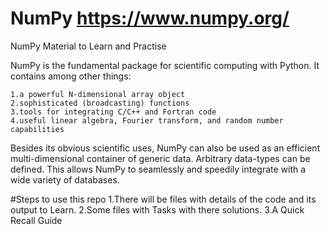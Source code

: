 # NumPy https://www.numpy.org/
NumPy Material to Learn and Practise

NumPy is the fundamental package for scientific computing with Python. It contains among other things:

    1.a powerful N-dimensional array object
    2.sophisticated (broadcasting) functions
    3.tools for integrating C/C++ and Fortran code
    4.useful linear algebra, Fourier transform, and random number capabilities

Besides its obvious scientific uses, NumPy can also be used as an efficient multi-dimensional container of generic data. Arbitrary data-types can be defined. This allows NumPy to seamlessly and speedily integrate with a wide variety of databases.


#Steps to use this repo
1.There will be files with details of the code and its output to Learn.
2.Some files with Tasks with there solutions.
3.A Quick Recall Guide
